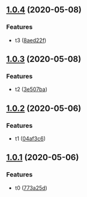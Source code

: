 ## [1.0.4](https://github.com/HuaTsai/ChangeLogTest/compare/1.0.3...1.0.4) (2020-05-08)


### Features

* t3 ([8aed22f](https://github.com/HuaTsai/ChangeLogTest/commit/8aed22f990a21a35a0aa345ce39dbe6d61d2725b))



## [1.0.3](https://github.com/HuaTsai/ChangeLogTest/compare/1.0.2...1.0.3) (2020-05-08)


### Features

* t2 ([3e507ba](https://github.com/HuaTsai/ChangeLogTest/commit/3e507bacb4d7ae364946b255cf628bc6d3e9d073))



## [1.0.2](https://github.com/HuaTsai/ChangeLogTest/compare/1.0.1...1.0.2) (2020-05-06)


### Features

* t1 ([04af3c6](https://github.com/HuaTsai/ChangeLogTest/commit/04af3c65ef763ece051945894eec2d331a068c07))



## [1.0.1](https://github.com/HuaTsai/ChangeLogTest/compare/773a25d6d4d7e5b3604e1686b8ecf38b9be042f3...1.0.1) (2020-05-06)


### Features

* t0 ([773a25d](https://github.com/HuaTsai/ChangeLogTest/commit/773a25d6d4d7e5b3604e1686b8ecf38b9be042f3))



